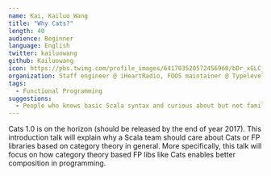 ```yaml
---
name: Kai, Kailuo Wang
title: "Why Cats?"
length: 40
audience: Beginner
language: English
twitter: kailuowang
github: Kailuowang
icon: https://pbs.twimg.com/profile_images/641703520572456960/bDr_xGLC_400x400.png
organization: Staff engineer @ iHeartRadio, FOOS maintainer @ Typelevel
tags:
  - Functional Programming
suggestions:
  - People who knows basic Scala syntax and curious about but not familiar with Cats or category theory.
---
```

Cats 1.0 is on the horizon (should be released by the end of year 2017). This introduction talk will explain why a Scala team should care about Cats or FP libraries based on category theory in general. More specifically, this talk will focus on how category theory based FP libs like Cats enables better composition in programming.

